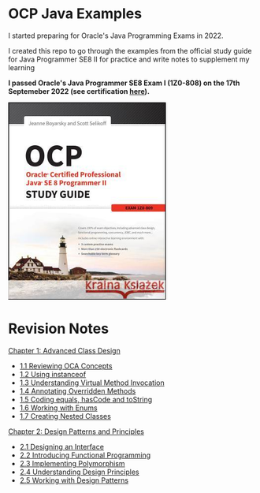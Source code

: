 # OCP Java Examples

I started preparing for Oracle's Java Programming Exams in 2022.

I created this repo to go through the examples from the official study guide for Java Programmer SE8 II for practice and write notes to supplement my learning

**I passed Oracle's Java Programmer SE8 Exam I (1Z0-808) on the 17th Septemeber 2022 (see certification [here](https://catalog-education.oracle.com/pls/certview/sharebadge?id=EA07F7E87C58656C402C410B4210C568878D18157BE7312F361477BEF21C9D87)).**

<img src="Book Cover.jpg">

# Revision Notes

[Chapter 1: Advanced Class Design](/src/chapter_1)

- [1.1 Reviewing OCA Concepts](/src/chapter_1/chapter_1_1_access_modifiers)
- [1.2 Using instanceof](/src/chapter_1/chapter_1_2_using_instanceof)
- [1.3 Understanding Virtual Method Invocation](/src/chapter_1/chapter_1_3_virtual_method_invocation)
- [1.4 Annotating Overridden Methods](/src/chapter_1/chapter_1_4_annotating_overridden_methods)
- [1.5 Coding equals, hasCode and toString](/src/chapter_1/chapter_1_5_equals_hashCode_toString)
- [1.6 Working with Enums](/src/chapter_1/chapter_1_6_enums)
- [1.7 Creating Nested Classes](/src/chapter_1/chapter_1_7_creating_nested_classes)

[Chapter 2: Design Patterns and Principles](/src/chapter_2)
- [2.1 Designing an Interface](/src/chapter_2/chapter_2_1_designing_an_interface)
- [2.2 Introducing Functional Programming](/src/chapter_2/chapter_2_2_intro_functional_programming)
- [2.3 Implementing Polymorphism](/src/chapter_2/chapter_2_3_implementing_polymorphism)
- [2.4 Understanding Design Principles](/src/chapter_2/chapter_2_4_understanding_design_principles)
- [2.5 Working with Design Patterns](/src/chapter_2/chapter_2_5_working_with_design_patterns)

